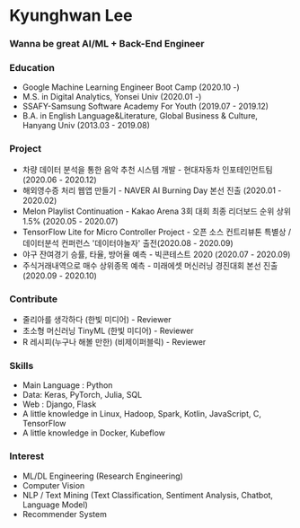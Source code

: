 # Kyunghwan Lee

### Wanna be great AI/ML + Back-End Engineer



### Education

- Google Machine Learning Engineer Boot Camp (2020.10 -)
- M.S. in Digital Analytics, Yonsei Univ (2020.01 -)
- SSAFY-Samsung Software Academy For Youth (2019.07 - 2019.12)
- B.A. in English Language&Literature, Global Business & Culture, Hanyang Univ (2013.03 - 2019.08)



### Project

- 차량 데이터 분석을 통한 음악 추천 시스템 개발 - 현대자동차 인포테인먼트팀 (2020.06 - 2020.12)
- 해외영수증 처리 웹앱 만들기 - NAVER AI Burning Day 본선 진출 (2020.01 - 2020.02)
- Melon Playlist Continuation - Kakao Arena 3회 대회 최종 리더보드 순위 상위 1.5% (2020.05 - 2020.07)
- TensorFlow Lite for Micro Controller Project - 오픈 소스 컨트리뷰톤 특별상 / 데이터분석 컨퍼런스 '데이터야놀자' 출전(2020.08 - 2020.09)
- 야구 잔여경기 승률, 타율, 방어율 예측 - 빅콘테스트 2020 (2020.07 - 2020.09) 
- 주식거래내역으로 매수 상위종목 예측 - 미래에셋 머신러닝 경진대회 본선 진출 (2020.09 - 2020.10)



### Contribute

- 줄리아를 생각하다 (한빛 미디어) - Reviewer
- 초소형 머신러닝 TinyML (한빛 미디어) - Reviewer
- R 레시피(누구나 해볼 만한) (비제이퍼블릭) - Reviewer



### Skills

- Main Language : Python
- Data: Keras, PyTorch, Julia, SQL
- Web : Django, Flask
- A little knowledge in Linux, Hadoop, Spark, Kotlin, JavaScript, C, TensorFlow
- A little knowledge in Docker, Kubeflow



### Interest

- ML/DL Engineering (Research Engineering)
- Computer Vision
- NLP / Text Mining (Text Classification, Sentiment Analysis, Chatbot, Language Model)
- Recommender System
